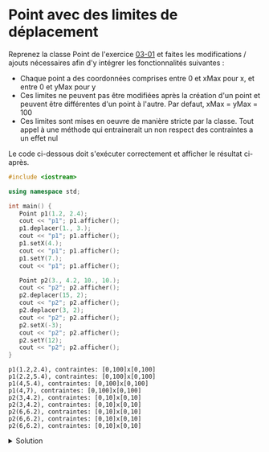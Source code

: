 # Point avec des limites de déplacement

Reprenez la classe Point de l'exercice [03-01](11-03-01%20Point%20avec%20constructeurs.md) et faites les modifications / ajouts nécessaires afin d'y intégrer les fonctionnalités suivantes :

- Chaque point a des coordonnées comprises entre 0 et xMax pour x, et entre 0 et yMax pour y
- Ces limites ne peuvent pas être modifiées après la création d'un point et peuvent être différentes d'un point à l'autre. Par defaut, xMax = yMax = 100
- Ces limites sont mises en oeuvre de manière stricte par la classe. Tout appel à une méthode qui entrainerait un non respect des contraintes a un effet nul

Le code ci-dessous doit s'exécuter correctement et afficher le résultat ci-après.

~~~cpp
#include <iostream>

using namespace std;

int main() {
   Point p1(1.2, 2.4);
   cout << "p1"; p1.afficher();
   p1.deplacer(1., 3.);
   cout << "p1"; p1.afficher();
   p1.setX(4.);
   cout << "p1"; p1.afficher();
   p1.setY(7.);
   cout << "p1"; p1.afficher();

   Point p2(3., 4.2, 10., 10.);
   cout << "p2"; p2.afficher();
   p2.deplacer(15, 2);
   cout << "p2"; p2.afficher();
   p2.deplacer(3, 2);
   cout << "p2"; p2.afficher();
   p2.setX(-3);
   cout << "p2"; p2.afficher();
   p2.setY(12);
   cout << "p2"; p2.afficher();
}
~~~

~~~text
p1(1.2,2.4), contraintes: [0,100]x[0,100]
p1(2.2,5.4), contraintes: [0,100]x[0,100]
p1(4,5.4), contraintes: [0,100]x[0,100]
p1(4,7), contraintes: [0,100]x[0,100]
p2(3,4.2), contraintes: [0,10]x[0,10]
p2(3,4.2), contraintes: [0,10]x[0,10]
p2(6,6.2), contraintes: [0,10]x[0,10]
p2(6,6.2), contraintes: [0,10]x[0,10]
p2(6,6.2), contraintes: [0,10]x[0,10]
~~~

<details>
<summary>Solution</summary>

~~~cpp
#include <iostream>

using namespace std;

class Point {
public:
   // constructeurs
   Point();
   Point(double x, double y, double maxX = 100., double maxY = 100.);

   // fonctions membres
   void deplacer(double dx, double dy);
   void afficher() const;

   // modificateurs
   void setX(double x);
   void setY(double y);

private:
   double x, y;
   double maxX, maxY;  // pas besoin de const. L'absence de modificateurs suffit

   bool x_valide(double x) const;
   bool y_valide(double y) const;
};

// -----------------------------------------------------------------

int main() {
   Point p1(1.2, 2.4);
   cout << "p1"; p1.afficher();
   p1.deplacer(1., 3.);
   cout << "p1"; p1.afficher();
   p1.setX(4.);
   cout << "p1"; p1.afficher();
   p1.setY(7.);
   cout << "p1"; p1.afficher();

   Point p2(3., 4.2, 10., 10.);
   cout << "p2"; p2.afficher();
   p2.deplacer(15, 2);
   cout << "p2"; p2.afficher();
   p2.deplacer(3, 2);
   cout << "p2"; p2.afficher();
   p2.setX(-3);
   cout << "p2"; p2.afficher();
   p2.setY(12);
   cout << "p2"; p2.afficher();
}

// -----------------------------------------------------------------
Point::Point() : Point(0., 0.) {}

Point::Point(double x, double y, double maxX, double maxY) : x(x), y(y), maxX(max(x, maxX)), maxY(max(y, maxY)) {}

bool Point::x_valide(double x) const {
   return x >= 0 and x <= maxX;
}

bool Point::y_valide(double y) const {
   return y >= 0 and y <= maxY;
}

void Point::setX(double x){
   if (x_valide(x))
      this->x = x;
}

void Point::setY(double y){
   if (y_valide(y))
      this->y = y;
}

void Point::deplacer(double dx, double dy) {
   if (x_valide(x + dx) and y_valide(y + dy)) {
      x += dx;
      y += dy;
   }
}

void Point::afficher() const {
   cout << "(" << x << "," << y << ")" << ", contraintes: [0," << maxX << "]x[0," << maxY << "]\n";
}
// -----------------------------------------------------------------
~~~

</details>
